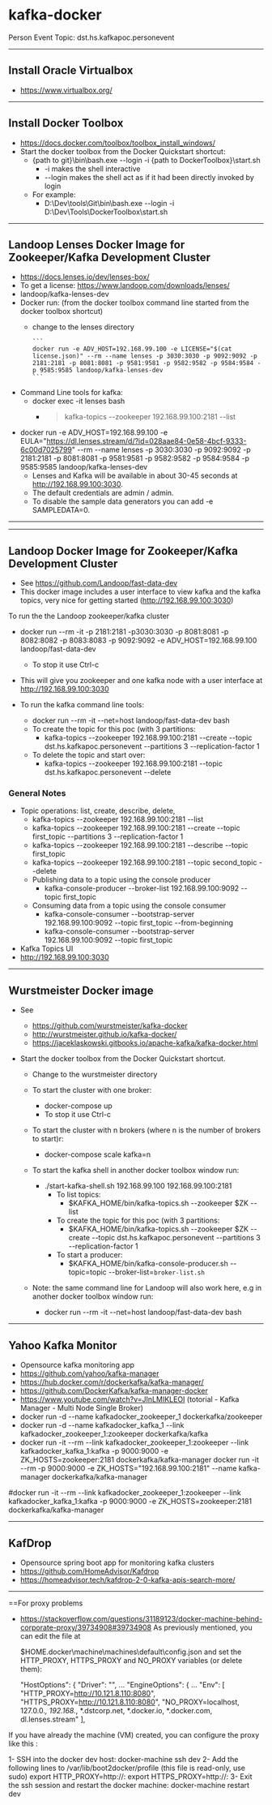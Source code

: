 # kafka-docker
Person Event Topic: dst.hs.kafkapoc.personevent

----
## Install Oracle Virtualbox
  * https://www.virtualbox.org/

----  
## Install Docker Toolbox
* https://docs.docker.com/toolbox/toolbox_install_windows/
* Start the docker toolbox from the Docker Quickstart shortcut:
  * {path to git}\bin\bash.exe --login -i {path to DockerToolbox}\start.sh
    * -i makes the shell interactive
    * --login makes the shell act as if it had been directly invoked by login
  * For example: 
    * D:\Dev\tools\Git\bin\bash.exe --login -i D:\Dev\Tools\DockerToolbox\start.sh


----
## Landoop Lenses Docker Image for Zookeeper/Kafka Development Cluster
 * https://docs.lenses.io/dev/lenses-box/
* To get a license: https://www.landoop.com/downloads/lenses/
* landoop/kafka-lenses-dev
* Docker run: (from the docker toolbox command line started from the docker toolbox shortcut)
  * change to the lenses directory
  
        ```
        docker run -e ADV_HOST=192.168.99.100 -e LICENSE="$(cat license.json)" --rm --name lenses -p 3030:3030 -p 9092:9092 -p 2181:2181 -p 8081:8081 -p 9581:9581 -p 9582:9582 -p 9584:9584 -p 9585:9585 landoop/kafka-lenses-dev
        ```
 * Command Line tools for kafka:
    * docker exec -it lenses bash       
      * >  kafka-topics --zookeeper 192.168.99.100:2181 --list
  * docker run -e ADV_HOST=192.168.99.100 -e EULA="https://dl.lenses.stream/d/?id=028aae84-0e58-4bcf-9333-6c00d7025799" --rm --name lenses -p 3030:3030 -p 9092:9092 -p 2181:2181 -p 8081:8081 -p 9581:9581 -p 9582:9582 -p 9584:9584 -p 9585:9585 landoop/kafka-lenses-dev
    * Lenses and Kafka will be available in about 30-45 seconds at http://192.168.99.100:3030. 
    * The default credentials are admin / admin. 
    * To disable the sample data generators you can add -e SAMPLEDATA=0. 

----
----
## Landoop Docker Image for Zookeeper/Kafka Development Cluster
* See https://github.com/Landoop/fast-data-dev
* This docker image includes a user interface to view kafka and the kafka topics, very nice for getting started (http://192.168.99.100:3030)

To run the the Landoop zookeeper/kafka cluster 
* docker run --rm -it -p 2181:2181 -p3030:3030 -p 8081:8081  -p 8082:8082  -p 8083:8083  -p 9092:9092 -e ADV_HOST=192.168.99.100  landoop/fast-data-dev
	* To stop it use Ctrl-c
* This will give you zookeeper and one kafka node with a user interface at http://192.168.99.100:3030

* To run the kafka command line tools:
  * docker run --rm -it --net=host landoop/fast-data-dev bash
  * To create the topic for this poc (with 3 partitions:
    * kafka-topics --zookeeper 192.168.99.100:2181 --create --topic dst.hs.kafkapoc.personevent --partitions 3 --replication-factor 1
  * To delete the topic and start over:
    * kafka-topics --zookeeper 192.168.99.100:2181 --topic dst.hs.kafkapoc.personevent --delete
  
### General Notes
* Topic operations: list, create, describe, delete, 
  * kafka-topics --zookeeper 192.168.99.100:2181 --list
  * kafka-topics --zookeeper 192.168.99.100:2181 --create --topic first_topic --partitions 3 --replication-factor 1
  * kafka-topics --zookeeper 192.168.99.100:2181 --describe --topic first_topic
  * kafka-topics --zookeeper 192.168.99.100:2181 --topic second_topic --delete
  * Publishing data to a topic using the console producer
	* kafka-console-producer --broker-list 192.168.99.100:9092 --topic first_topic
  * Consuming data from a topic using the console consumer
	* kafka-console-consumer  --bootstrap-server 192.168.99.100:9092 --topic first_topic --from-beginning
	* kafka-console-consumer  --bootstrap-server 192.168.99.100:9092 --topic first_topic
* Kafka Topics UI
 * http://192.168.99.100:3030

----  
## Wurstmeister Docker image

* See 
  * https://github.com/wurstmeister/kafka-docker
  * http://wurstmeister.github.io/kafka-docker/
  * https://jaceklaskowski.gitbooks.io/apache-kafka/kafka-docker.html
  
* Start the docker toolbox from the Docker Quickstart shortcut.
  * Change to the wurstmeister directory
  * To start the cluster with one broker:
    * docker-compose up
    * To stop it use Ctrl-c
  * To start the cluster with n brokers (where n is the number of brokers to start)r:
    * docker-compose scale kafka=n
  * To start the kafka shell in another docker toolbox window run:  
    * ./start-kafka-shell.sh 192.168.99.100 192.168.99.100:2181
      * To list topics:
        * $KAFKA_HOME/bin/kafka-topics.sh --zookeeper $ZK --list
  	  * To create the topic for this poc (with 3 partitions:
         * $KAFKA_HOME/bin/kafka-topics.sh --zookeeper $ZK --create --topic dst.hs.kafkapoc.personevent --partitions 3 --replication-factor 1   
      * To start a producer: 
        *   $KAFKA_HOME/bin/kafka-console-producer.sh --topic=topic --broker-list=`broker-list.sh`
    
  * Note: the same command line for Landoop will also work here, e.g in another docker toolbox window run:
    * docker run --rm -it --net=host landoop/fast-data-dev bash
    
----
## Yahoo Kafka Monitor
* Opensource kafka monitoring app
* https://github.com/yahoo/kafka-manager
* https://hub.docker.com/r/dockerkafka/kafka-manager/
* https://github.com/DockerKafka/kafka-manager-docker
* https://www.youtube.com/watch?v=JInLMIKLEOI (totorial - Kafka Manager - Multi Node Single Broker)
* docker run -d --name kafkadocker_zookeeper_1  dockerkafka/zookeeper
* docker run -d --name kafkadocker_kafka_1 --link kafkadocker_zookeeper_1:zookeeper dockerkafka/kafka
* docker run -it --rm --link kafkadocker_zookeeper_1:zookeeper --link kafkadocker_kafka_1:kafka -p 9000:9000 -e ZK_HOSTS=zookeeper:2181 dockerkafka/kafka-manager
docker run -it --rm  -p 9000:9000 -e ZK_HOSTS="192.168.99.100:2181" --name kafka-manager dockerkafka/kafka-manager

#docker run -it --rm --link kafkadocker_zookeeper_1:zookeeper --link kafkadocker_kafka_1:kafka -p 9000:9000 -e ZK_HOSTS=zookeeper:2181 dockerkafka/kafka-manager



----
## KafDrop
* Opensource spring boot app for monitoring kafka clusters
* https://github.com/HomeAdvisor/Kafdrop
* https://homeadvisor.tech/kafdrop-2-0-kafka-apis-search-more/



----
==For proxy problems
* https://stackoverflow.com/questions/31189123/docker-machine-behind-corporate-proxy/39734908#39734908
	As previously mentioned, you can edit the file at
	
	$HOME\.docker\machine\machines\default\config.json
	and set the HTTP_PROXY, HTTPS_PROXY and NO_PROXY variables (or delete them):
	
	 "HostOptions": {
	        "Driver": "",
	        ...
	        "EngineOptions": {
	           ...
	            "Env": [
	              "HTTP_PROXY=http://10.121.8.110:8080",
	              "HTTPS_PROXY=http://10.121.8.110:8080",
	              "NO_PROXY=localhost, 127.0.0.*, 192.168.*, *.dstcorp.net, *.docker.io, *.docker.com, dl.lenses.stream"
	            ],

If you have already the machine (VM) created, you can configure the proxy like this :

1- SSH into the docker dev host: docker-machine ssh dev
2- Add the following lines to /var/lib/boot2docker/profile (this file is read-only, use sudo)
    export HTTP_PROXY=http://<proxy>:<port>
    export HTTPS_PROXY=http://<proxy>:<port>
3- Exit the ssh session and restart the docker machine: docker-machine restart dev             